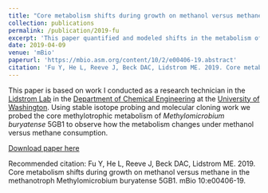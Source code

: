 ```yaml
---
title: "Core metabolism shifts during growth on methanol versus methane in the methanotroph Methylomicrobium buryatense 5GB1"
collection: publications
permalink: /publication/2019-fu
excerpt: 'This paper quantified and modeled shifts in the metabolism of a methanotroph when grown on methanol versus methane.'
date: 2019-04-09
venue: 'mBio'
paperurl: 'https://mbio.asm.org/content/10/2/e00406-19.abstract'
citation: 'Fu Y, He L, Reeve J, Beck DAC, Lidstrom ME. 2019. Core metabolism shifts during growth on methanol versus methane in the methanotroph Methylomicrobium buryatense 5GB1. mBio 10:e00406-19.'
---
```

This paper is based on work I conducted as a research technician in the [Lidstrom Lab](https://sites.google.com/view/lidstrom-lab/) in the [Department of Chemical Engineering](https://www.cheme.washington.edu/) at the [University of Washington](http://www.washington.edu/). Using stable isotope probing and molecular cloning work we probed the core methylotrophic metabolism of *Methylomicrobium buryatense* 5GB1 to observe how the metabolism changes under methanol versus methane consumption.

[Download paper here](https://mbio.asm.org/content/mbio/10/2/e00406-19.full.pdf)

Recommended citation: Fu Y, He L, Reeve J, Beck DAC, Lidstrom ME. 2019. Core metabolism shifts during growth on methanol versus methane in the methanotroph Methylomicrobium buryatense 5GB1. mBio 10:e00406-19.
